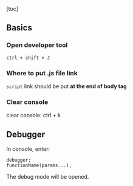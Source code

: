 [toc]

## Basics

### Open developer tool

`ctrl + shift + J` 

### Where to put .js file link

`script` link should be put **at the end of body tag**

### Clear console
clear console: ctrl + k


## Debugger

In console, enter:
```
debugger;
functionName(params...);
```
The debug mode will be opened.


